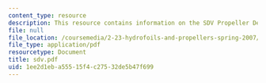 ```yaml
---
content_type: resource
description: This resource contains information on the SDV Propeller Design Project.
file: null
file_location: /coursemedia/2-23-hydrofoils-and-propellers-spring-2007/1ee2d1eba55515f4c27532de5b47f699_sdv.pdf
file_type: application/pdf
resourcetype: Document
title: sdv.pdf
uid: 1ee2d1eb-a555-15f4-c275-32de5b47f699
---
```

